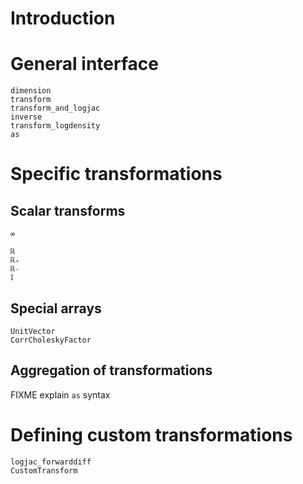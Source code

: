# Introduction

# General interface

```@docs
dimension
transform
transform_and_logjac
inverse
transform_logdensity
as
```

# Specific transformations

## Scalar transforms

```@docs
∞
```

```@docs
ℝ
ℝ₊
ℝ₋
𝕀
```

## Special arrays

```@docs
UnitVector
CorrCholeskyFactor
```

## Aggregation of transformations

FIXME explain `as` syntax

# Defining custom transformations

```@docs
logjac_forwarddiff
CustomTransform
```
